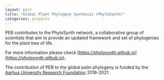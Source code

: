 ```yaml
---
layout: post
title: "Global Plant Phylogeny Synthesis (PhyloSynth)"
categories: projects
---
```


PEB contributes to the PhyloSynth network, a collaborative group of scientists that aim to provide an updated framework and set of phylogenies for the plant tree of life.

For more information please check [https://phylosynth.github.io](https://phylosynth.github.io).

The contribution of PEB to the global palm phylogeny is funded by the [Aarhus University Research Foundation](http://auff.au.dk/en/) 2018-2021.
 

